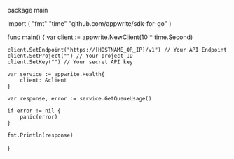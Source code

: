 package main

import (
    "fmt"
    "time"
    "github.com/appwrite/sdk-for-go"
)

func main() {
    var client := appwrite.NewClient(10 * time.Second)

    client.SetEndpoint("https://[HOSTNAME_OR_IP]/v1") // Your API Endpoint
    client.SetProject("") // Your project ID
    client.SetKey("") // Your secret API key

    var service := appwrite.Health{
        client: &client
    }

    var response, error := service.GetQueueUsage()

    if error != nil {
        panic(error)
    }

    fmt.Println(response)
}
